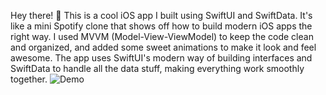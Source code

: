 Hey there! 👋 This is a cool iOS app I built using SwiftUI and SwiftData. It's like a mini Spotify clone that shows off how to build modern iOS apps the right way. I used MVVM (Model-View-ViewModel) to keep the code clean and organized, and added some sweet animations to make it look and feel awesome. The app uses SwiftUI's modern way of building interfaces and SwiftData to handle all the data stuff, making everything work smoothly together.
![Demo](demo.gif)

